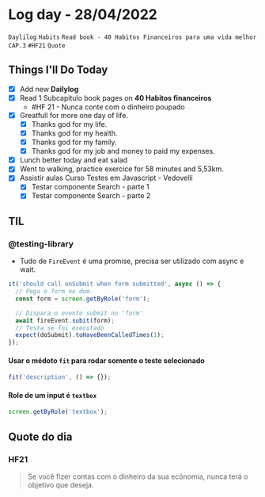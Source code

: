 # Log day - 28/04/2022

`Daylilog` `Habits` `Read book - 40 Habitos Financeiros para uma vida melhor` `CAP.3` `#HF21` `Quote`

## Things I'll Do Today

- [x] Add new **Dailylog**
- [x] Read 1 Subcapitulo book pages on **40 Habitos financeiros**
  - #HF 21 - Nunca conte com o dinheiro poupado
- [x] Greatfull for more one day of life.
  - [x] Thanks god for my life.
  - [x] Thanks god for my health.
  - [x] Thanks god for my family.
  - [x] Thanks god for my job and money to paid my expenses.
- [x] Lunch better today and eat salad
- [x] Went to walking, practice exercice for 58 minutes and 5,53km.
- [x] Assistir aulas Curso Testes em Javascript - Vedovelli
  - [x] Testar componente Search - parte 1
  - [x] Testar componente Search - parte 2

## TIL

### @testing-library

- Tudo de `FireEvent` é uma promise, precisa ser utilizado com async e wait.

```javascript
it('should call onSubmit when form submitted', async () => {
  // Pega o form no dom.
  const form = screen.getByRole('form');

  // Dispara o evento submit no 'form'
  await fireEvent.subit(form);
  // Testa se foi executado
  expect(doSubmit).toHaveBeenCalledTimes(1);
});
```

#### Usar o médoto `fit` para rodar somente o teste selecionado

```javascript
fit('description', () => {});
```

#### Role de um input é `textbox`

```javascript
screen.getByRole('textbox');
```

## Quote do dia

### HF21

> Se você fizer contas com o dinheiro da sua ecônomia, nunca terá o objetivo que deseja.
